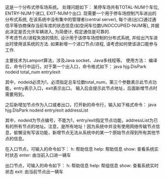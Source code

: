 这是一个分布式停车场系统。
处理问题如下：
某停车场共有TOTAL-NUM个车位, ENTRY-NUM个进口, EXIT-NUM个出口. 现需要一个用于停车场控制汽车进出的分布式系统, 在该系统中没有集中的管理者(central server), 每个进(出)口通过通信平等协商保存当前车库的状态信息(如空闲车位数UNOCCUPIED-NUM等), 并据此决定是否允许车辆进入, 为简便计, 假定通信是可靠的.  
不考虑节点/进程失效的情形, 设计用于该停车场控制的分布式系统, 并给出汽车进出时使用该系统的方法.
如果新增一个进口节点/进程, 请考虑如何使该进口能参与工作.

主要技术为Lamport算法，涉及Java socket、Java多线程等。
使用方法：
编译后，命令行中运行。对于第一个出入口，命令格式如下：
java hjg.DisPark nodeid total_num entry/exit

其中，nodeid必须为1，必须指定总车位数total_num，第三个参数表示此节点功能，entry表示入口，exit表示出口。
输入后会提示此节点地址，后面新增节点时需要用到。

之后新增加节点作为入口或者出口，打开新的命令行，输入如下格式命令：
java hjg.DisPark nodeid entry/exit addressList

其中，nodeid为节点编号，不能为1，entry/exit指定节点功能，addressList为已有的所有节点的地址。注意，是所有地址！因为系统中并没有使用网络传输节点信息，偷懒没有写该功能，新增节点无法从系统中的某一个原始节点得到所有其他节点的信息。

在入口节点，可输入的命令如下：
h:	帮助信息
help:	帮助信息
show:	查看系统实时状态
enter:	由当前入口进一辆车

出口节点，可输入的命令如下：
h:	帮助信息
help:	帮组信息
show:	查看系统实时状态
exit:	由当前节点出一辆车